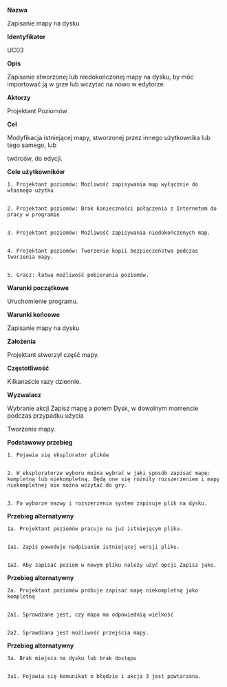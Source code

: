 <b>Nazwa</b> 


Zapisanie mapy na dysku


<b>Identyfikator</b>


UC03


<b>Opis</b>


Zapisanie stworzonej lub niedokończonej mapy na dysku, by móc importować ją w grze lub wczytać na nowo w edytorze.


<b>Aktorzy</b>


Projektant Poziomów


<b>Cel</b>


Modyfikacja istniejącej mapy, stworzonej przez innego użytkownika lub tego samego, lub 


twórców, do edycji.


<b>Cele użytkowników</b>


    1. Projektant poziomów: Możliwość zapisywania map wyłącznie do własnego użytku


    2. Projektant poziomów: Brak konieczności połączenia z Internetem do pracy w programie


    3. Projektant poziomów: Możliwość zapisywania niedokończonych map.


    4. Projektant poziomów: Tworzenie kopii bezpieczeństwa podczas tworzenia mapy.


    5. Gracz: łatwa możliwość pobierania poziomów.


<b>Warunki początkowe</b>


Uruchomienie programu.


<b>Warunki końcowe</b>


Zapisanie mapy na dysku


<b>Założenia</b>


Projektant stworzył część mapy.


<b>Częstotliwość</b>


Kilkanaście razy dziennie.


<b>Wyzwalacz</b>


Wybranie akcji Zapisz mapę a potem Dysk, w dowolnym momencie podczas przypadku użycia 


Tworzenie mapy.


<b>Podstawowy przebieg</b> 


    1. Pojawia się eksplorator plików


    2. W eksploratorze wyboru można wybrać w jaki sposób zapisać mapę: kompletną lub niekompletną. Będą one się różniły rozszerzeniem i mapy niekompletnej nie można wczytać do gry.


    3. Po wyborze nazwy i rozszerzenia system zapisuje plik na dysku.


<b>Przebieg alternatywny</b>


    1a. Projektant poziomów pracuje na już istniejącym pliku.


    1a1. Zapis powoduje nadpisanie istniejącej wersji pliku.


    1a2. Aby zapisać poziom w nowym pliku należy użyć opcji Zapisz jako.


<b>Przebieg alternatywny</b>


    2a. Projektant poziomów próbuje zapisać mapę niekompletną jako kompletną


    2a1. Sprawdzane jest, czy mapa ma odpowiednią wielkość


    2a2. Sprawdzana jest możliwość przejścia mapy.


<b>Przebieg alternatywny</b>


    3a. Brak miejsca na dysku lub brak dostępu


    3a1. Pojawia się komunikat o błędzie i akcja 3 jest powtarzana.
